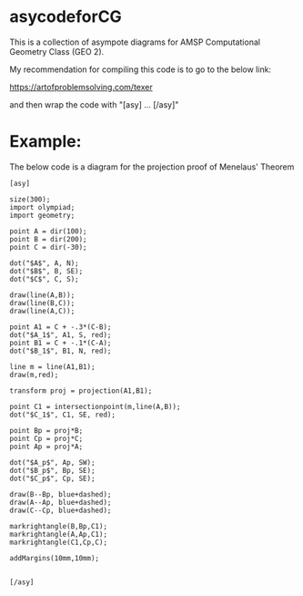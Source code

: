 # asycodeforCG

This is a collection of asympote diagrams for AMSP Computational Geometry Class (GEO 2). 

My recommendation for compiling this code is to go to the below link: 

https://artofproblemsolving.com/texer

and then wrap the code with "[asy] ... [/asy]" 


# Example: 

The below code is a diagram for the projection proof of Menelaus' Theorem
```
[asy]

size(300); 
import olympiad; 
import geometry; 

point A = dir(100); 
point B = dir(200); 
point C = dir(-30); 

dot("$A$", A, N); 
dot("$B$", B, SE); 
dot("$C$", C, S); 

draw(line(A,B)); 
draw(line(B,C)); 
draw(line(A,C)); 

point A1 = C + -.3*(C-B); 
dot("$A_1$", A1, S, red); 
point B1 = C + -.1*(C-A); 
dot("$B_1$", B1, N, red); 

line m = line(A1,B1); 
draw(m,red); 

transform proj = projection(A1,B1); 

point C1 = intersectionpoint(m,line(A,B)); 
dot("$C_1$", C1, SE, red); 

point Bp = proj*B; 
point Cp = proj*C; 
point Ap = proj*A; 

dot("$A_p$", Ap, SW); 
dot("$B_p$", Bp, SE); 
dot("$C_p$", Cp, SE); 

draw(B--Bp, blue+dashed); 
draw(A--Ap, blue+dashed); 
draw(C--Cp, blue+dashed); 

markrightangle(B,Bp,C1); 
markrightangle(A,Ap,C1); 
markrightangle(C1,Cp,C); 

addMargins(10mm,10mm);


[/asy]

